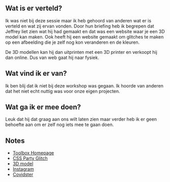 ## Wat is er verteld?
Ik was niet bij deze sessie maar ik heb gehoord van anderen wat er is verteld en wat zij ervan vonden. Door hun briefing heb ik begrepen dat Jeffrey liet zien wat hij had gemaakt en dat was een website waar je een 3D model kan maken. Ook heeft hij een website gemaakt om glitches te maken op een afbeelding die je zelf nog kon veranderen en de kleuren. 

De 3D modellen kan hij dan uitprinten met een 3D printer en verkoopt hij dan online. Dus van web gaat hij naar fysiek. 

## Wat vind ik er van?
Ik ben blij dat ik niet bij deze workshop was gegaan. Ik hoorde van anderen dat het niet echt nuttig was voor onze eigen projecten. 

## Wat ga ik er mee doen?
Leuk dat hij dat graag aan ons wilt laten zien maar verder heb ik er geen behoefte aan om er zelf nog iets mee te gaan doen. 

## Notes
- [Toolbox Homepage](https://perceptie.jeffreyarts.nl/)
- [CSS Party Glitch](https://toolbox-image-effects.jeffreyarts.nl/css-party)
- [3D model](https://www.interphygital.nl/3D-view)
- [Instagram](https://www.instagram.com/var.project.covidstar/)
- [Covidster](https://www.covidster.nl/)
